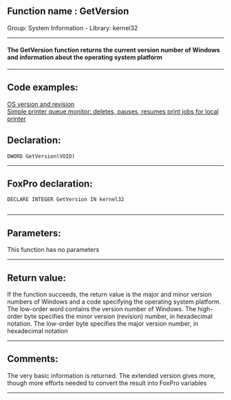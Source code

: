 
## Function name : GetVersion
Group: System Information - Library: kernel32    
***  


#### The GetVersion function returns the current version number of Windows and information about the operating system platform
***  


## Code examples:
[OS version and revision](../../samples/sample_022.md)  
[Simple printer queue monitor: deletes, pauses, resumes print jobs for local printer](../../samples/sample_373.md)  

## Declaration:
```foxpro  
DWORD GetVersion(VOID)  
```  
***  


## FoxPro declaration:
```foxpro  
DECLARE INTEGER GetVersion IN kernel32
  
```  
***  


## Parameters:
This function has no parameters  
***  


## Return value:
If the function succeeds, the return value is the major and minor version numbers of Windows and a code specifying the operating system platform. The low-order word contains the version number of Windows. The high-order byte specifies the minor version (revision) number, in hexadecimal notation. The low-order byte specifies the major version number, in hexadecimal notation  
***  


## Comments:
The very basic information is returned. The extended version gives more, though more efforts needed to convert the result into FoxPro variables  
  
***  


